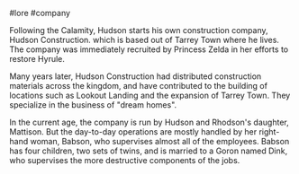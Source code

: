 #lore #company 

Following the Calamity, Hudson starts his own construction company, Hudson Construction. which is based out of Tarrey Town where he lives. The company was immediately recruited by Princess Zelda in her efforts to restore Hyrule.

Many years later, Hudson Construction had distributed construction materials across the kingdom, and have contributed to the building of locations such as Lookout Landing and the expansion of Tarrey Town. They specialize in the business of "dream homes".

In the current age, the company is run by Hudson and Rhodson's daughter, Mattison. But the day-to-day operations are mostly handled by her right-hand woman, Babson, who supervises almost all of the employees. Babson has four children, two sets of twins, and is married to a Goron named Dink, who supervises the more destructive components of the jobs.

